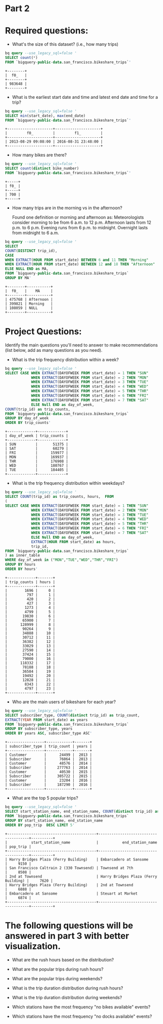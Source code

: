 # Part 2

# Required questions:

- What's the size of this dataset? (i.e., how many trips)


```sql
bq query --use_legacy_sql=false '
SELECT count(*)
FROM `bigquery-public-data.san_francisco.bikeshare_trips`'
```

```
+--------+
|  f0_   |
+--------+
| 983648 |
+--------+
```

- What is the earliest start date and time and latest end date and time for a trip?

```sql
bq query --use_legacy_sql=false '
SELECT min(start_date), max(end_date)  
FROM `bigquery-public-data.san_francisco.bikeshare_trips`'
```

```
+---------------------+---------------------+
|         f0_         |         f1_         |
+---------------------+---------------------+
| 2013-08-29 09:08:00 | 2016-08-31 23:48:00 |
+---------------------+---------------------+
```

- How many bikes are there?

```sql
bq query --use_legacy_sql=false '
SELECT count(distinct bike_number)  
FROM `bigquery-public-data.san_francisco.bikeshare_trips`'
```

```
+-----+
| f0_ |
+-----+
| 700 |
+-----+
```

- How many trips are in the morning vs in the afternoon?

    Found one definition or morning and afternoon as:
    Meteorologists consider morning to be from 6 a.m. to 12 p.m. Afternoon lasts from 12 p.m. to 6 p.m. Evening runs from 6 p.m. to midnight. Overnight lasts from midnight to 6 a.m.


```sql
bq query --use_legacy_sql=false '
SELECT 
COUNT(DISTINCT trip_id),
CASE 
WHEN EXTRACT(HOUR FROM start_date) BETWEEN 6 and 11 THEN "Morning" 
WHEN EXTRACT(HOUR FROM start_date) BETWEEN 12 and 18 THEN "Afternoon" 
ELSE NULL END as MA,
FROM `bigquery-public-data.san_francisco.bikeshare_trips`
GROUP BY MA' 
```

```
+--------+-----------+
|  f0_   |    MA     |
+--------+-----------+
| 475768 | Afternoon |
| 399821 | Morning   |
| 108059 | NULL      |
+--------+-----------+
```

# Project Questions:

Identify the main questions you'll need to answer to make recommendations (list below, add as many questions as you need).

- What is the trip frequency distribution within a week?

```sql
bq query --use_legacy_sql=false '
SELECT CASE WHEN EXTRACT(DAYOFWEEK FROM start_date) = 1 THEN "SUN"
            WHEN EXTRACT(DAYOFWEEK FROM start_date) = 2 THEN "MON"
            WHEN EXTRACT(DAYOFWEEK FROM start_date) = 3 THEN "TUE"
            WHEN EXTRACT(DAYOFWEEK FROM start_date) = 4 THEN "WED"
            WHEN EXTRACT(DAYOFWEEK FROM start_date) = 5 THEN "THR"
            WHEN EXTRACT(DAYOFWEEK FROM start_date) = 6 THEN "FRI"
            WHEN EXTRACT(DAYOFWEEK FROM start_date) = 7 THEN "SAT"
            ELSE Null END as day_of_week,      
COUNT(trip_id) as trip_counts,
FROM `bigquery-public-data.san_francisco.bikeshare_trips`
GROUP BY day_of_week 
ORDER BY trip_counts'
```

```
+-------------+-------------+
| day_of_week | trip_counts |
+-------------+-------------+
| SUN         |       51375 |
| SAT         |       60279 |
| FRI         |      159977 |
| MON         |      169937 |
| THR         |      176908 |
| WED         |      180767 |
| TUE         |      184405 |
+-------------+-------------+
```

- What is the trip frequency distribution within weekdays?

```sql
bq query --use_legacy_sql=false '
SELECT COUNT(trip_id) as trip_counts, hours,  FROM
(
SELECT CASE WHEN EXTRACT(DAYOFWEEK FROM start_date) = 1 THEN "SUN"
            WHEN EXTRACT(DAYOFWEEK FROM start_date) = 2 THEN "MON"
            WHEN EXTRACT(DAYOFWEEK FROM start_date) = 3 THEN "TUE"
            WHEN EXTRACT(DAYOFWEEK FROM start_date) = 4 THEN "WED"
            WHEN EXTRACT(DAYOFWEEK FROM start_date) = 5 THEN "THR"
            WHEN EXTRACT(DAYOFWEEK FROM start_date) = 6 THEN "FRI"
            WHEN EXTRACT(DAYOFWEEK FROM start_date) = 7 THEN "SAT"
            ELSE Null END as day_of_week, 
            EXTRACT(HOUR FROM start_date) as hours,
            trip_id,
FROM `bigquery-public-data.san_francisco.bikeshare_trips`
) as inner_table
WHERE day_of_week in ("MON","TUE","WED","THR","FRI")
GROUP BY hours
ORDER BY hours'
```

```
+-------------+-------+
| trip_counts | hours |
+-------------+-------+
|        1696 |     0 |
|         797 |     1 |
|         420 |     2 |
|         427 |     3 |
|        1273 |     4 |
|        4799 |     5 |
|       19830 |     6 |
|       65900 |     7 |
|      128999 |     8 |
|       90264 |     9 |
|       34888 |    10 |
|       30712 |    11 |
|       36382 |    12 |
|       33029 |    13 |
|       27590 |    14 |
|       37424 |    15 |
|       79000 |    16 |
|      118332 |    17 |
|       78188 |    18 |
|       36584 |    19 |
|       19492 |    20 |
|       12828 |    21 |
|        8343 |    22 |
|        4797 |    23 |
+-------------+-------+

```

- Who are the main users of bikeshare for each year?


```sql
bq query --use_legacy_sql=false '
SELECT subscriber_type, COUNT(distinct trip_id) as trip_count,
EXTRACT(YEAR FROM start_date) as years
FROM `bigquery-public-data.san_francisco.bikeshare_trips` 
GROUP BY subscriber_type, years
ORDER BY years ASC, subscriber_type ASC'
```

```
+-----------------+------------+-------+
| subscriber_type | trip_count | years |
+-----------------+------------+-------+
| Customer        |      24499 |  2013 |
| Subscriber      |      76064 |  2013 |
| Customer        |      48576 |  2014 |
| Subscriber      |     277763 |  2014 |
| Customer        |      40530 |  2015 |
| Subscriber      |     305722 |  2015 |
| Customer        |      23204 |  2016 |
| Subscriber      |     187290 |  2016 |
+-----------------+------------+-------+
```

- What are the top 5 popular trips?
```sql
bq query --use_legacy_sql=false '
SELECT start_station_name, end_station_name, COUNT(distinct trip_id) as pop_trip 
FROM `bigquery-public-data.san_francisco.bikeshare_trips` 
GROUP BY start_station_name, end_station_name 
ORDER BY pop_trip  DESC LIMIT 5'
```

```
+-----------------------------------------+--------------------------------------+----------+
|           start_station_name            |           end_station_name           | pop_trip |
+-----------------------------------------+--------------------------------------+----------+
| Harry Bridges Plaza (Ferry Building)    | Embarcadero at Sansome               |     9150 |
| San Francisco Caltrain 2 (330 Townsend) | Townsend at 7th                      |     8508 |
| 2nd at Townsend                         | Harry Bridges Plaza (Ferry Building) |     7620 |
| Harry Bridges Plaza (Ferry Building)    | 2nd at Townsend                      |     6888 |
| Embarcadero at Sansome                  | Steuart at Market                    |     6874 |
+-----------------------------------------+--------------------------------------+----------+
```


# The following questions will be answered in part 3 with better visualization.

- What are the rush hours based on the distribution?

- What are the popular trips during rush hours?

- What are the popular trips during weekends?

- What is the trip duration distribution during rush hours?

- What is the trip duration distribution during weekends?

- Which stations have the most frequency "no bikes available" events?

- Which stations have the most frequency "no docks available" events?